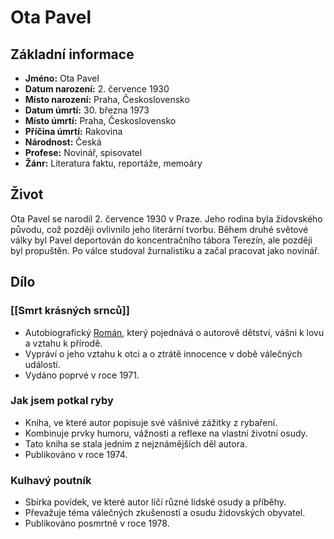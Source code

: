 # Ota Pavel

## Základní informace

- **Jméno:** Ota Pavel
- **Datum narození:** 2. července 1930
- **Místo narození:** Praha, Československo
- **Datum úmrtí:** 30. března 1973
- **Místo úmrtí:** Praha, Československo
- **Příčina úmrtí:** Rakovina
- **Národnost:** Česká
- **Profese:** Novinář, spisovatel
- **Žánr:** Literatura faktu, reportáže, memoáry

## Život

Ota Pavel se narodil 2. července 1930 v Praze. Jeho rodina byla židovského původu, což později ovlivnilo jeho literární tvorbu. Během druhé světové války byl Pavel deportován do koncentračního tábora Terezín, ale později byl propuštěn. Po válce studoval žurnalistiku a začal pracovat jako novinář.

## Dílo

### [[Smrt krásných srnců]]

- Autobiografický [Román](Román.md), který pojednává o autorově dětství, vášni k lovu a vztahu k přírodě.
- Vypráví o jeho vztahu k otci a o ztrátě innocence v době válečných událostí.
- Vydáno poprvé v roce 1971.

### Jak jsem potkal ryby

- Kniha, ve které autor popisuje své vášnivé zážitky z rybaření.
- Kombinuje prvky humoru, vážnosti a reflexe na vlastní životní osudy.
- Tato kniha se stala jedním z nejznámějších děl autora.
- Publikováno v roce 1974.

### Kulhavý poutník

- Sbírka povídek, ve které autor líčí různé lidské osudy a příběhy.
- Převažuje téma válečných zkušeností a osudu židovských obyvatel.
- Publikováno posmrtně v roce 1978.